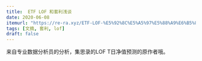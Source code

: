 ```yaml
---
title:  ETF LOF 和套利浅谈
date: 2020-06-08
itemurl: "https://re-ra.xyz/ETF-LOF-%E5%92%8C%E5%A5%97%E5%88%A9%E6%B5%85%E8%B0%88/"
tags: [文摘, 套利, lof]
draft: false
---
```


来自专业数据分析员的分析，集思录的LOF T日净值预测的原作者哦。